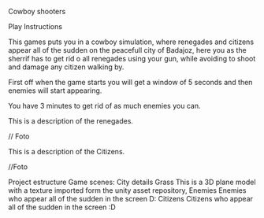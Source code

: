 Cowboy shooters

Play Instructions

This games puts you in a cowboy simulation, where renegades and citizens appear all of the sudden on 
the peacefull city of Badajoz, here you as the sherrif has to get rid o all renegades using your gun, 
while avoiding to shoot and damage any citizen walking by.

First off when the game starts you will get a window of 5 seconds and then enemies will start appearing.

You have 3 minutes to get rid of as much enemies you can.

This is a description of the renegades.

// Foto

This is a description of the Citizens.

//Foto 


Project estructure
Game scenes:
City details
Grass
	This is a 3D plane model with a texture imported form the unity asset repository, 
Enemies
	Enemies who appear all of the sudden in the screen D:
Citizens
	Citizens who appear all of the sudden in the screen :D



